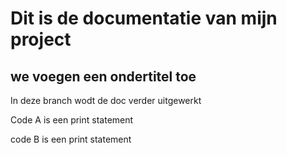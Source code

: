 # Dit is de documentatie van mijn project
## we voegen een ondertitel toe

In deze branch wodt de doc verder uitgewerkt

Code A is een print statement

code B is een print statement